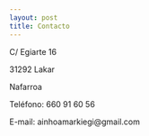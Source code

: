 ```yaml
---
layout: post
title: Contacto
---
```


C/ Egiarte 16
<p>
31292 Lakar
<p>
Nafarroa
<p>
Teléfono: 660 91 60 56
<p>
E-mail: ainhoamarkiegi@gmail.com
